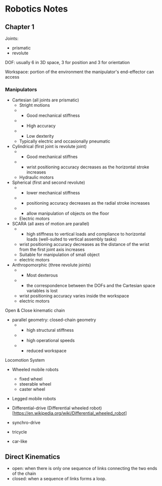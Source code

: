 # Robotics Notes
## Chapter 1
Joints:
* prismatic
* revolute

DOF: usually 6 in 3D space, 3 for position and 3 for orientation

Workspace: portion of the environment the manipulator's end-effector can access

### Manipulators

* Cartesian (all joints are prismatic)
	* Stright motions
	* + Good mechanical stiffness
	* + High accuracy
	* - Low dexterity
	* Typically electric and occasionally pneumatic
* Cylindrical (first joint is revolute joint)
	* + Good mechanical stiffnes
	* - wrist positioning accuracy decreases as the horizontal stroke increases
	* Hydraulic motors
* Spherical (first and second revolute)
	* - lower mechanical stiffness
	* - positioning accuracy decreases as the radial stroke increases
	* + allow manipulation of objects on the floor
	* Electric motors
* SCARA (all axes of motion are parallel)
	* + high stiffness to vertical loads and compliance to horizontal loads (well-suited to vertical assembly tasks)
	* wrist positioning accuracy decreases as the distance of the wrist from the first joint axis increases
	* Suitable for manipulation of small object
	* electric motors
* Anthropomorphic (three revolute joints)
	* + Most dexterous
	* - the correspondence between the DOFs and the Cartesian space variables is lost
	* wrist positioning accuracy varies inside the workspace
	* electric motors


Open & Close kinematic chain
* parallel geometry: closed-chain geometry
	* + high structural stiffness
	* + high operational speeds
	* - reduced workspace

Locomotion System
* Wheeled mobile robots
	* fixed wheel
	* steerable wheel 
	* caster wheel
* Legged mobile robots

* Differential-drive (Differential wheeled robot)[https://en.wikipedia.org/wiki/Differential_wheeled_robot]
* synchro-drive 
* tricycle
* car-like

## Direct Kinematics
* open: when there is only one sequence of links connecting the two ends of the chain
* closed: when a sequence of links forms a loop.